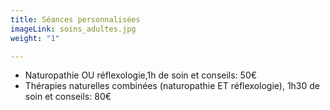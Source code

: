 ```yaml
---
title: Séances personnalisées
imageLink: soins_adultes.jpg
weight: "1"

---
```

* Naturopathie OU réflexologie,1h de soin et conseils: 50€
* Thérapies naturelles combinées (naturopathie ET réflexologie), 1h30 de soin et conseils: 80€